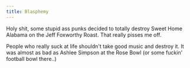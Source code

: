 ```yaml
---
title: Blasphemy
---
```


Holy shit, some stupid ass punks decided to totally destroy Sweet Home Alabama
on the Jeff Foxworthy Roast. That really pisses me off.

People who really suck at life shouldn't take good music and destroy it. It
was almost as bad as Ashlee Simpson at the Rose Bowl (or some fuckin' football
bowl there..)
